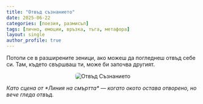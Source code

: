 ```yaml
---
title: "Отвъд съзнанието"
date: 2025-06-22
categories: [поезия, размисъл]
tags: [лично, емоции, връзка, тъга, метафора]
layout: single
author_profile: true
---
```


<div class="poem">
Потопи се в разширените зеници,  
ако можеш да погледнеш отвъд себе си.  
Там, където свършваш ти, може би започва другият.  

</div>

<p align="center">
  <img src="{{ site.baseurl }}/assets/images/eye.jpg" alt="Отвъд Съзнанието" style="max-width: 100%; border-radius: 6px;">
</p>

<p class="caption"><i>Като сцена от *Линия на смъртта* — когато окото остава отворено, но вече гледа отвъд.</i></p>
